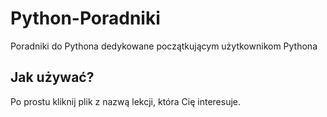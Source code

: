 # Python-Poradniki
Poradniki do Pythona dedykowane początkującym użytkownikom Pythona
## Jak używać?
Po prostu kliknij plik z nazwą lekcji, która Cię interesuje.
